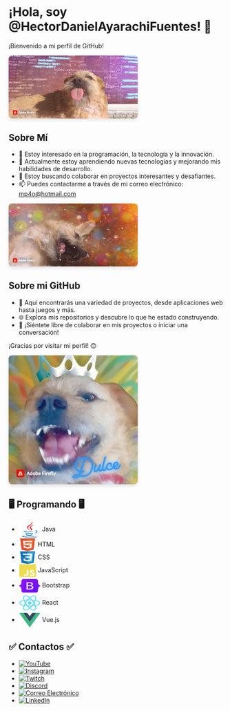# ¡Hola, soy @HectorDanielAyarachiFuentes! 👋

¡Bienvenido a mi perfil de GitHub!

<img src="dulcesacandolengua.png" alt="Dulce Reina" style="width:300px; border-radius: 8px; box-shadow: 0 4px 8px rgba(0, 0, 0, 0.1);">

## Sobre Mí
- 👀 Estoy interesado en la programación, la tecnología y la innovación.
- 🌱 Actualmente estoy aprendiendo nuevas tecnologías y mejorando mis habilidades de desarrollo.
- 💞️ Estoy buscando colaborar en proyectos interesantes y desafiantes.
- 📫 Puedes contactarme a través de mi correo electrónico: [mp4o@hotmail.com](mailto:mp4o@hotmail.com)

<img src="hermosa.png" alt="Dulce Reina" style="width:300px; border-radius: 8px; box-shadow: 0 4px 8px rgba(0, 0, 0, 0.1);">

## Sobre mi GitHub
- 🔭 Aquí encontrarás una variedad de proyectos, desde aplicaciones web hasta juegos y más.
- 🌐 Explora mis repositorios y descubre lo que he estado construyendo.
- 🤝 ¡Siéntete libre de colaborar en mis proyectos o iniciar una conversación!

¡Gracias por visitar mi perfil! 😊

<img src="DULCE.jpg" alt="Dulce Reina" style="width:300px; border-radius: 8px; box-shadow: 0 4px 8px rgba(0, 0, 0, 0.1);">

## 🖥️ Programando 🖥️
- <img align="center" alt="JAVA" height="40" width="50" src="https://raw.githubusercontent.com/devicons/devicon/master/icons/java/java-original.svg"> Java
- <img align="center" alt="HTML" height="30" width="40" src="https://raw.githubusercontent.com/devicons/devicon/master/icons/html5/html5-original.svg"> HTML
- <img align="center" alt="CSS" height="30" width="40" src="https://raw.githubusercontent.com/devicons/devicon/master/icons/css3/css3-original.svg"> CSS
- <img align="center" alt="JS" height="30" width="40" src="https://raw.githubusercontent.com/devicons/devicon/master/icons/javascript/javascript-plain.svg"> JavaScript
- <img align="center" alt="Bootstrap" height="40" width="50" src="https://raw.githubusercontent.com/devicons/devicon/master/icons/bootstrap/bootstrap-original.svg"> Bootstrap
- <img align="center" alt="REACT" height="40" width="50" src="https://raw.githubusercontent.com/devicons/devicon/master/icons/react/react-original.svg"> React
- <img align="center" alt="VUEJS" height="40" width="50" src="https://raw.githubusercontent.com/devicons/devicon/master/icons/vuejs/vuejs-original.svg"> Vue.js

## ✅ Contactos ✅
- [![YouTube](https://img.shields.io/badge/YouTube-FF0000?style=for-the-badge&logo=youtube&logoColor=white)](https://www.youtube.com/channel/UC5w8FxNulogaoKABY0Yymtw)
- [![Instagram](https://img.shields.io/badge/-Instagram-%23E4405F?style=for-the-badge&logo=instagram&logoColor=white)](https://instagram.com)
- [![Twitch](https://img.shields.io/badge/Twitch-9146FF?style=for-the-badge&logo=twitch&logoColor=white)](https://www.twitch.tv/)
- [![Discord](https://img.shields.io/badge/Discord-7289DA?style=for-the-badge&logo=discord&logoColor=white)](https://discord.gg/)
- [![Correo Electrónico](https://img.shields.io/badge/-Gmail-%23333?style=for-the-badge&logo=gmail&logoColor=white)](mailto:ramonchelo506@gmail.com)
- [![LinkedIn](https://img.shields.io/badge/-LinkedIn-%230077B5?style=for-the-badge&logo=linkedin&logoColor=white)](https://www.linkedin.com/in/)
